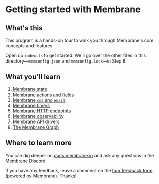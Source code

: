 # Getting started with Membrane

## What's this

This program is a hands-on tour to walk you through Membrane's core concepts and features.

Open up `index.ts` to get started. We'll go over the other files in this directory—`memconfig.json` and `memconfig.lock`—in Step 8.

## What you'll learn

1. [Membrane state](./index.ts#L27)
1. [Membrane actions and fields](./index.ts#L47)
1. [Membrane `sms` and `email`](./index.ts#L65)
1. [Membrane timers](./index.ts#L103)
1. [Membrane HTTP endpoints](./index.ts#L124)
1. [Membrane observability](./index.ts#L147)
1. [Membrane API drivers](./index.ts#L161)
1. [The Membrane Graph](./index.ts#L186)

## Where to learn more

You can dig deeper on [docs.membrane.io](https://docs.membrane.io) and ask any questions in the [Membrane Discord](https://discord.gg/xvAtrWPVmY).

If you have any feedback, leave a comment on the [tour feedback form](https://spare-346-sector-257-manner-983-bet.hook.membrane.io/) (powered by Membrane). Thanks!
